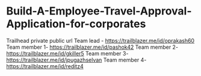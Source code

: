 # Build-A-Employee-Travel-Approval-Application-for-corporates
 Trailhead private public url
 Team lead - https://trailblazer.me/id/oprakash60
 Team member 1- https://trailblazer.me/id/pashok42
 Team member 2- https://trailblazer.me/id/gkiller5
 Team member 3- https://trailblazer.me/id/jpugazhselvan
 Team member 4- https://trailblazer.me/id/reditz4
